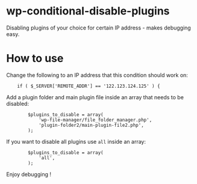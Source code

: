 # wp-conditional-disable-plugins
Disabling plugins of your choice for certain IP address - makes debugging easy.

# How to use
Change the following to an IP address that this condition should work on:

```
    if ( $_SERVER['REMOTE_ADDR'] == '122.123.124.125' ) {
```

Add a plugin folder and main plugin file inside an array that needs to be disabled:

```
        $plugins_to_disable = array(
            'wp-file-manager/file_folder_manager.php',
            'plugin-folder2/main-plugin-file2.php',
        );
```

If you want to disable all plugins use `all` inside an array:

```
        $plugins_to_disable = array(
            'all',
        );
```

Enjoy debugging !
